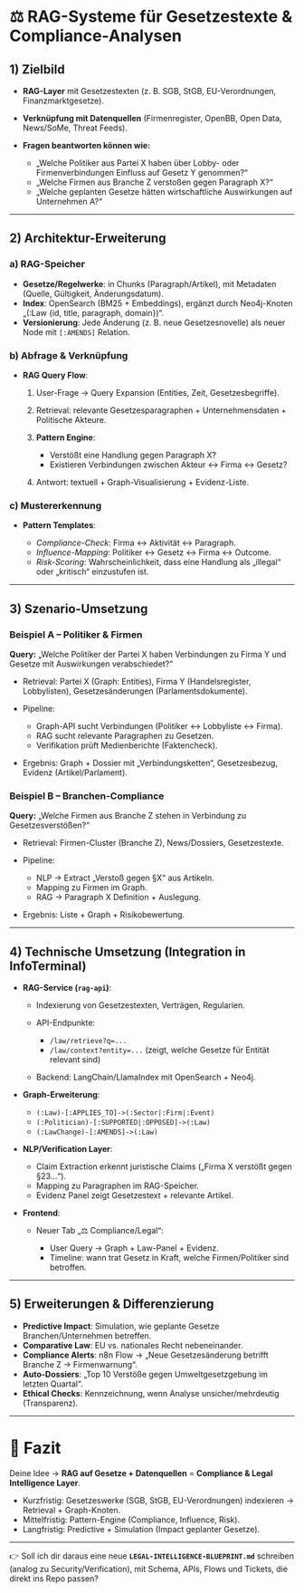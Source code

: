# ⚖️ RAG-Systeme für Gesetzestexte & Compliance-Analysen

## 1) Zielbild

* **RAG-Layer** mit Gesetzestexten (z. B. SGB, StGB, EU-Verordnungen, Finanzmarktgesetze).
* **Verknüpfung mit Datenquellen** (Firmenregister, OpenBB, Open Data, News/SoMe, Threat Feeds).
* **Fragen beantworten können wie:**

  * „Welche Politiker aus Partei X haben über Lobby- oder Firmenverbindungen Einfluss auf Gesetz Y genommen?“
  * „Welche Firmen aus Branche Z verstoßen gegen Paragraph X?“
  * „Welche geplanten Gesetze hätten wirtschaftliche Auswirkungen auf Unternehmen A?“

---

## 2) Architektur-Erweiterung

### a) RAG-Speicher

* **Gesetze/Regelwerke**: in Chunks (Paragraph/Artikel), mit Metadaten (Quelle, Gültigkeit, Änderungsdatum).
* **Index**: OpenSearch (BM25 + Embeddings), ergänzt durch Neo4j-Knoten „(\:Law {id, title, paragraph, domain})“.
* **Versionierung**: Jede Änderung (z. B. neue Gesetzesnovelle) als neuer Node mit `[:AMENDS]` Relation.

### b) Abfrage & Verknüpfung

* **RAG Query Flow**:

  1. User-Frage → Query Expansion (Entities, Zeit, Gesetzesbegriffe).
  2. Retrieval: relevante Gesetzesparagraphen + Unternehmensdaten + Politische Akteure.
  3. **Pattern Engine**:

     * Verstößt eine Handlung gegen Paragraph X?
     * Existieren Verbindungen zwischen Akteur ↔ Firma ↔ Gesetz?
  4. Antwort: textuell + Graph-Visualisierung + Evidenz-Liste.

### c) Mustererkennung

* **Pattern Templates**:

  * *Compliance-Check*: Firma ↔ Aktivität ↔ Paragraph.
  * *Influence-Mapping*: Politiker ↔ Gesetz ↔ Firma ↔ Outcome.
  * *Risk-Scoring*: Wahrscheinlichkeit, dass eine Handlung als „illegal“ oder „kritisch“ einzustufen ist.

---

## 3) Szenario-Umsetzung

### Beispiel A – Politiker & Firmen

**Query:** „Welche Politiker der Partei X haben Verbindungen zu Firma Y und Gesetze mit Auswirkungen verabschiedet?“

* Retrieval: Partei X (Graph: Entities), Firma Y (Handelsregister, Lobbylisten), Gesetzesänderungen (Parlamentsdokumente).
* Pipeline:

  * Graph-API sucht Verbindungen (Politiker ↔ Lobbyliste ↔ Firma).
  * RAG sucht relevante Paragraphen zu Gesetzen.
  * Verifikation prüft Medienberichte (Faktencheck).
* Ergebnis: Graph + Dossier mit „Verbindungsketten“, Gesetzesbezug, Evidenz (Artikel/Parlament).

### Beispiel B – Branchen-Compliance

**Query:** „Welche Firmen aus Branche Z stehen in Verbindung zu Gesetzesverstößen?“

* Retrieval: Firmen-Cluster (Branche Z), News/Dossiers, Gesetzestexte.
* Pipeline:

  * NLP → Extract „Verstoß gegen §X“ aus Artikeln.
  * Mapping zu Firmen im Graph.
  * RAG → Paragraph X Definition + Auslegung.
* Ergebnis: Liste + Graph + Risikobewertung.

---

## 4) Technische Umsetzung (Integration in InfoTerminal)

* **RAG-Service (`rag-api`)**:

  * Indexierung von Gesetzestexten, Verträgen, Regularien.
  * API-Endpunkte:

    * `/law/retrieve?q=...`
    * `/law/context?entity=...` (zeigt, welche Gesetze für Entität relevant sind)
  * Backend: LangChain/LlamaIndex mit OpenSearch + Neo4j.

* **Graph-Erweiterung**:

  * `(:Law)-[:APPLIES_TO]->(:Sector|:Firm|:Event)`
  * `(:Politician)-[:SUPPORTED|:OPPOSED]->(:Law)`
  * `(:LawChange)-[:AMENDS]->(:Law)`

* **NLP/Verification Layer**:

  * Claim Extraction erkennt juristische Claims („Firma X verstößt gegen §23…“).
  * Mapping zu Paragraphen im RAG-Speicher.
  * Evidenz Panel zeigt Gesetzestext + relevante Artikel.

* **Frontend**:

  * Neuer Tab „⚖️ Compliance/Legal“:

    * User Query → Graph + Law-Panel + Evidenz.
    * Timeline: wann trat Gesetz in Kraft, welche Firmen/Politiker sind betroffen.

---

## 5) Erweiterungen & Differenzierung

* **Predictive Impact**: Simulation, wie geplante Gesetze Branchen/Unternehmen betreffen.
* **Comparative Law**: EU vs. nationales Recht nebeneinander.
* **Compliance Alerts**: n8n Flow → „Neue Gesetzesänderung betrifft Branche Z → Firmenwarnung“.
* **Auto-Dossiers**: „Top 10 Verstöße gegen Umweltgesetzgebung im letzten Quartal“.
* **Ethical Checks**: Kennzeichnung, wenn Analyse unsicher/mehrdeutig (Transparenz).

---

# 📌 Fazit

Deine Idee → **RAG auf Gesetze + Datenquellen** = **Compliance & Legal Intelligence Layer**.

* Kurzfristig: Gesetzeswerke (SGB, StGB, EU-Verordnungen) indexieren → Retrieval + Graph-Knoten.
* Mittelfristig: Pattern-Engine (Compliance, Influence, Risk).
* Langfristig: Predictive + Simulation (Impact geplanter Gesetze).

---

👉 Soll ich dir daraus eine neue **`LEGAL-INTELLIGENCE-BLUEPRINT.md`** schreiben (analog zu Security/Verification), mit Schema, APIs, Flows und Tickets, die direkt ins Repo passen?
